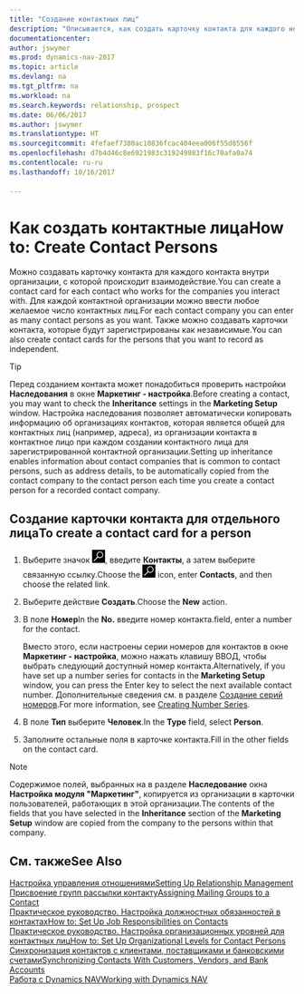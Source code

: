 ```yaml
---
title: "Создание контактных лиц"
description: "Описывается, как создать карточку контакта для каждого нового лица или потенциального клиента, с которым у вас деловые отношения."
documentationcenter: 
author: jswymer
ms.prod: dynamics-nav-2017
ms.topic: article
ms.devlang: na
ms.tgt_pltfrm: na
ms.workload: na
ms.search.keywords: relationship, prospect
ms.date: 06/06/2017
ms.author: jswymer
ms.translationtype: HT
ms.sourcegitcommit: 4fefaef7380ac10836fcac404eea006f55d8556f
ms.openlocfilehash: d7b4d46c8e6921983c319249983f16c70afa0a74
ms.contentlocale: ru-ru
ms.lasthandoff: 10/16/2017

---
```

# <a name="how-to-create-contact-persons"></a><span data-ttu-id="fb52b-103">Как создать контактные лица</span><span class="sxs-lookup"><span data-stu-id="fb52b-103">How to: Create Contact Persons</span></span>
<span data-ttu-id="fb52b-104">Можно создавать карточку контакта для каждого контакта внутри организации, с которой происходит взаимодействие.</span><span class="sxs-lookup"><span data-stu-id="fb52b-104">You can create a contact card for each contact who works for the companies you interact with.</span></span> <span data-ttu-id="fb52b-105">Для каждой контактной организации можно ввести любое желаемое число контактных лиц.</span><span class="sxs-lookup"><span data-stu-id="fb52b-105">For each contact company you can enter as many contact persons as you want.</span></span> <span data-ttu-id="fb52b-106">Также можно создавать карточки контакта, которые будут зарегистрированы как независимые.</span><span class="sxs-lookup"><span data-stu-id="fb52b-106">You can also create contact cards for the persons that you want to record as independent.</span></span>

> [!TIP]  
>   <span data-ttu-id="fb52b-107">Перед созданием контакта может понадобиться проверить настройки **Наследования** в окне **Маркетинг - настройка**.</span><span class="sxs-lookup"><span data-stu-id="fb52b-107">Before creating a contact, you may want to check the **Inheritance** settings in the **Marketing Setup** window.</span></span> <span data-ttu-id="fb52b-108">Настройка наследования позволяет автоматически копировать информацию об организациях контактов, которая является общей для контактных лиц (например, адреса), из организации контакта в контактное лицо при каждом создании контактного лица для зарегистрированной контактной организации.</span><span class="sxs-lookup"><span data-stu-id="fb52b-108">Setting up inheritance enables information about contact companies that is common to contact persons, such as address details, to be automatically copied from the contact company to the contact person each time you create a contact person for a recorded contact company.</span></span>

## <a name="to-create-a-contact-card-for-a-person"></a><span data-ttu-id="fb52b-109">Создание карточки контакта для отдельного лица</span><span class="sxs-lookup"><span data-stu-id="fb52b-109">To create a contact card for a person</span></span>
1. <span data-ttu-id="fb52b-110">Выберите значок ![Поиск страницы или отчета](media/ui-search/search_small.png "Значок поиска страницы или отчета"), введите **Контакты**, а затем выберите связанную ссылку.</span><span class="sxs-lookup"><span data-stu-id="fb52b-110">Choose the ![Search for Page or Report](media/ui-search/search_small.png "Search for Page or Report icon") icon, enter **Contacts**, and then choose the related link.</span></span>
2. <span data-ttu-id="fb52b-111">Выберите действие **Создать**.</span><span class="sxs-lookup"><span data-stu-id="fb52b-111">Choose the **New** action.</span></span>
3. <span data-ttu-id="fb52b-112">В поле **Номер**</span><span class="sxs-lookup"><span data-stu-id="fb52b-112">In the **No.**</span></span> <span data-ttu-id="fb52b-113">введите номер контакта.</span><span class="sxs-lookup"><span data-stu-id="fb52b-113">field, enter a number for the contact.</span></span>

    <span data-ttu-id="fb52b-114">Вместо этого, если настроены серии номеров для контактов в окне **Маркетинг - настройка**, можно нажать клавишу ВВОД, чтобы выбрать следующий доступный номер контакта.</span><span class="sxs-lookup"><span data-stu-id="fb52b-114">Alternatively, if you have set up a number series for contacts in the **Marketing Setup** window, you can press the Enter key to select the next available contact number.</span></span> <span data-ttu-id="fb52b-115">Дополнительные сведения см. в разделе [Создание серий номеров](ui-create-number-series.md).</span><span class="sxs-lookup"><span data-stu-id="fb52b-115">For more information, see [Creating Number Series](ui-create-number-series.md).</span></span>
4. <span data-ttu-id="fb52b-116">В поле **Тип** выберите **Человек**.</span><span class="sxs-lookup"><span data-stu-id="fb52b-116">In the **Type** field, select **Person**.</span></span>
5. <span data-ttu-id="fb52b-117">Заполните остальные поля в карточке контакта.</span><span class="sxs-lookup"><span data-stu-id="fb52b-117">Fill in the other fields on the contact card.</span></span>

> [!NOTE]  
>   <span data-ttu-id="fb52b-118">Содержимое полей, выбранных на в разделе **Наследование** окна **Настройка модуля "Маркетинг"**, копируется из организации в карточки пользователей, работающих в этой организации.</span><span class="sxs-lookup"><span data-stu-id="fb52b-118">The contents of the fields that you have selected in the **Inheritance** section of the **Marketing Setup** window are copied from the company to the persons within that company.</span></span>

## <a name="see-also"></a><span data-ttu-id="fb52b-119">См. также</span><span class="sxs-lookup"><span data-stu-id="fb52b-119">See Also</span></span>
[<span data-ttu-id="fb52b-120">Настройка управления отношениями</span><span class="sxs-lookup"><span data-stu-id="fb52b-120">Setting Up Relationship Management</span></span>](marketing-setup-marketing.md)  
[<span data-ttu-id="fb52b-121">Присвоение групп рассылки контакту</span><span class="sxs-lookup"><span data-stu-id="fb52b-121">Assigning Mailing Groups to a Contact</span></span>](marketing-mailing-groups.md#AssignMailGroupContact)  
[<span data-ttu-id="fb52b-122">Практическое руководство. Настройка должностных обязанностей в контактах</span><span class="sxs-lookup"><span data-stu-id="fb52b-122">How to: Set Up Job Responsibilities on Contacts</span></span>](marketing-job-responsibilities.md)  
[<span data-ttu-id="fb52b-123">Практическое руководство. Настройка организационных уровней для контактных лиц</span><span class="sxs-lookup"><span data-stu-id="fb52b-123">How to: Set Up Organizational Levels for Contact Persons</span></span>](marketing-organizational-levels.md)  
[<span data-ttu-id="fb52b-124">Синхронизация контактов с клиентами, поставщиками и банковскими счетами</span><span class="sxs-lookup"><span data-stu-id="fb52b-124">Synchronizing Contacts With Customers, Vendors, and Bank Accounts</span></span>](marketing-synchronize-contacts-customers-vendors-bank-accounts.md)  
[<span data-ttu-id="fb52b-125">Работа с Dynamics NAV</span><span class="sxs-lookup"><span data-stu-id="fb52b-125">Working with Dynamics NAV</span></span>](ui-work-product.md)  

